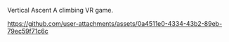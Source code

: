 Vertical Ascent
A climbing VR game.

https://github.com/user-attachments/assets/0a4511e0-4334-43b2-89eb-79ec59f71c6c

